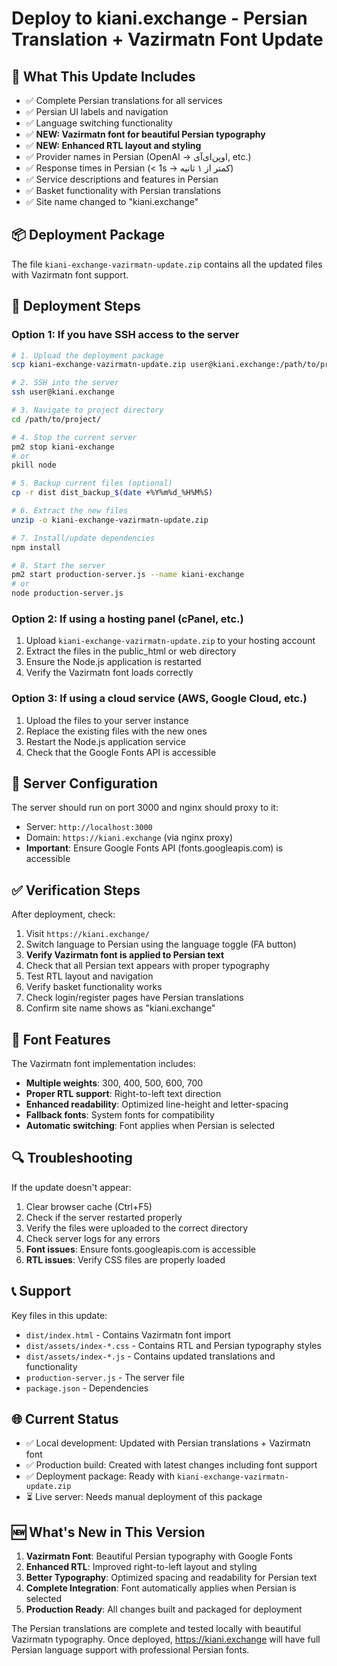 # Deploy to kiani.exchange - Persian Translation + Vazirmatn Font Update

## 🎯 What This Update Includes
- ✅ Complete Persian translations for all services
- ✅ Persian UI labels and navigation
- ✅ Language switching functionality
- ✅ **NEW: Vazirmatn font for beautiful Persian typography**
- ✅ **NEW: Enhanced RTL layout and styling**
- ✅ Provider names in Persian (OpenAI → اوپن‌ای‌آی, etc.)
- ✅ Response times in Persian (< 1s → کمتر از ۱ ثانیه)
- ✅ Service descriptions and features in Persian
- ✅ Basket functionality with Persian translations
- ✅ Site name changed to "kiani.exchange"

## 📦 Deployment Package
The file `kiani-exchange-vazirmatn-update.zip` contains all the updated files with Vazirmatn font support.

## 🚀 Deployment Steps

### Option 1: If you have SSH access to the server
```bash
# 1. Upload the deployment package
scp kiani-exchange-vazirmatn-update.zip user@kiani.exchange:/path/to/project/

# 2. SSH into the server
ssh user@kiani.exchange

# 3. Navigate to project directory
cd /path/to/project/

# 4. Stop the current server
pm2 stop kiani-exchange
# or
pkill node

# 5. Backup current files (optional)
cp -r dist dist_backup_$(date +%Y%m%d_%H%M%S)

# 6. Extract the new files
unzip -o kiani-exchange-vazirmatn-update.zip

# 7. Install/update dependencies
npm install

# 8. Start the server
pm2 start production-server.js --name kiani-exchange
# or
node production-server.js
```

### Option 2: If using a hosting panel (cPanel, etc.)
1. Upload `kiani-exchange-vazirmatn-update.zip` to your hosting account
2. Extract the files in the public_html or web directory
3. Ensure the Node.js application is restarted
4. Verify the Vazirmatn font loads correctly

### Option 3: If using a cloud service (AWS, Google Cloud, etc.)
1. Upload the files to your server instance
2. Replace the existing files with the new ones
3. Restart the Node.js application service
4. Check that the Google Fonts API is accessible

## 🔧 Server Configuration
The server should run on port 3000 and nginx should proxy to it:
- Server: `http://localhost:3000`
- Domain: `https://kiani.exchange` (via nginx proxy)
- **Important**: Ensure Google Fonts API (fonts.googleapis.com) is accessible

## ✅ Verification Steps
After deployment, check:
1. Visit `https://kiani.exchange/`
2. Switch language to Persian using the language toggle (FA button)
3. **Verify Vazirmatn font is applied to Persian text**
4. Check that all Persian text appears with proper typography
5. Test RTL layout and navigation
6. Verify basket functionality works
7. Check login/register pages have Persian translations
8. Confirm site name shows as "kiani.exchange"

## 🎨 Font Features
The Vazirmatn font implementation includes:
- **Multiple weights**: 300, 400, 500, 600, 700
- **Proper RTL support**: Right-to-left text direction
- **Enhanced readability**: Optimized line-height and letter-spacing
- **Fallback fonts**: System fonts for compatibility
- **Automatic switching**: Font applies when Persian is selected

## 🔍 Troubleshooting
If the update doesn't appear:
1. Clear browser cache (Ctrl+F5)
2. Check if the server restarted properly
3. Verify the files were uploaded to the correct directory
4. Check server logs for any errors
5. **Font issues**: Ensure fonts.googleapis.com is accessible
6. **RTL issues**: Verify CSS files are properly loaded

## 📞 Support
Key files in this update:
- `dist/index.html` - Contains Vazirmatn font import
- `dist/assets/index-*.css` - Contains RTL and Persian typography styles
- `dist/assets/index-*.js` - Contains updated translations and functionality
- `production-server.js` - The server file
- `package.json` - Dependencies

## 🌐 Current Status
- ✅ Local development: Updated with Persian translations + Vazirmatn font
- ✅ Production build: Created with latest changes including font support
- ✅ Deployment package: Ready with `kiani-exchange-vazirmatn-update.zip`
- ⏳ Live server: Needs manual deployment of this package

## 🆕 What's New in This Version
1. **Vazirmatn Font**: Beautiful Persian typography with Google Fonts
2. **Enhanced RTL**: Improved right-to-left layout and styling
3. **Better Typography**: Optimized spacing and readability for Persian text
4. **Complete Integration**: Font automatically applies when Persian is selected
5. **Production Ready**: All changes built and packaged for deployment

The Persian translations are complete and tested locally with beautiful Vazirmatn typography. Once deployed, https://kiani.exchange will have full Persian language support with professional Persian fonts.